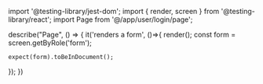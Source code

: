 import '@testing-library/jest-dom';
import { render, screen } from '@testing-library/react';
import Page from '@/app/user/login/page';

describe("Page", () => {
  it('renders a form', ()=>{
    render(<Page />);
    const form = screen.getByRole('form');

    expect(form).toBeInDocument();
  });
})